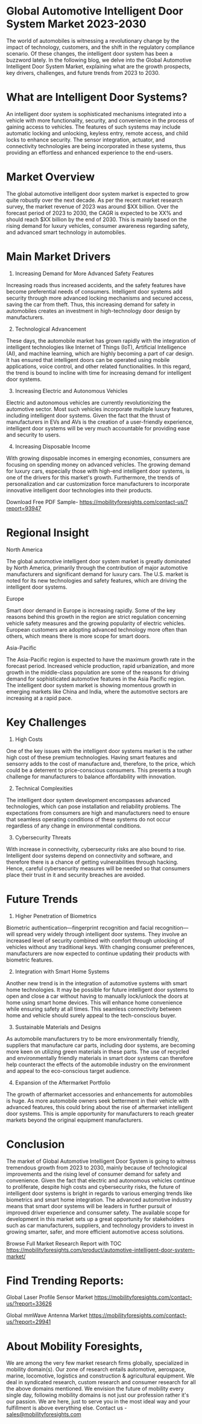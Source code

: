 # Global Automotive Intelligent Door System Market 2023-2030

The world of automobiles is witnessing a revolutionary change by the impact of technology, customers, and the shift in the regulatory compliance scenario. Of these changes, the intelligent door system has been a buzzword lately. In the following blog, we delve into the Global Automotive Intelligent Door System Market, explaining what are the growth prospects, key drivers, challenges, and future trends from 2023 to 2030.

# What are Intelligent Door Systems?

An intelligent door system is sophisticated mechanisms integrated into a vehicle with more functionality, security, and convenience in the process of gaining access to vehicles. The features of such systems may include automatic locking and unlocking, keyless entry, remote access, and child locks to enhance security. The sensor integration, actuator, and connectivity technologies are being incorporated in these systems, thus providing an effortless and enhanced experience to the end-users.

# Market Overview

The global automotive intelligent door system market is expected to grow quite robustly over the next decade. As per the recent market research survey, the market revenue of 2023 was around $XX billion. Over the forecast period of 2023 to 2030, the CAGR is expected to be XX% and should reach $XX billion by the end of 2030. This is mainly based on the rising demand for luxury vehicles, consumer awareness regarding safety, and advanced smart technology in automobiles.

# Main Market Drivers

1. Increasing Demand for More Advanced Safety Features

Increasing roads thus increased accidents, and the safety features have become preferential needs of consumers. Intelligent door systems add security through more advanced locking mechanisms and secured access, saving the car from theft. Thus, this increasing demand for safety in automobiles creates an investment in high-technology door design by manufacturers.

2. Technological Advancement

These days, the automobile market has grown rapidly with the integration of intelligent technologies like Internet of Things (IoT), Artificial Intelligence (AI), and machine learning, which are highly becoming a part of car design. It has ensured that intelligent doors can be operated using mobile applications, voice control, and other related functionalities. In this regard, the trend is bound to incline with time for increasing demand for intelligent door systems.

3. Increasing Electric and Autonomous Vehicles

Electric and autonomous vehicles are currently revolutionizing the automotive sector. Most such vehicles incorporate multiple luxury features, including intelligent door systems. Given the fact that the thrust of manufacturers in EVs and AVs is the creation of a user-friendly experience, intelligent door systems will be very much accountable for providing ease and security to users.

4. Increasing Disposable Income

With growing disposable incomes in emerging economies, consumers are focusing on spending money on advanced vehicles. The growing demand for luxury cars, especially those with high-end intelligent door systems, is one of the drivers for this market's growth. Furthermore, the trends of personalization and car customization force manufacturers to incorporate innovative intelligent door technologies into their products.

Download Free PDF Sample- https://mobilityforesights.com/contact-us/?report=93947


# Regional Insight

North America

The global automotive intelligent door system market is greatly dominated by North America, primarily through the contribution of major automotive manufacturers and significant demand for luxury cars. The U.S. market is noted for its new technologies and safety features, which are driving the intelligent door systems.

Europe

Smart door demand in Europe is increasing rapidly. Some of the key reasons behind this growth in the region are strict regulation concerning vehicle safety measures and the growing popularity of electric vehicles. European customers are adopting advanced technology more often than others, which means there is more scope for smart doors.

Asia-Pacific

The Asia-Pacific region is expected to have the maximum growth rate in the forecast period. Increased vehicle production, rapid urbanization, and more growth in the middle-class population are some of the reasons for driving demand for sophisticated automotive features in the Asia Pacific region. The intelligent door system market is showing momentous growth in emerging markets like China and India, where the automotive sectors are increasing at a rapid pace.

# Key Challenges

1. High Costs

One of the key issues with the intelligent door systems market is the rather high cost of these premium technologies. Having smart features and sensorry adds to the cost of manufacture and, therefore, to the price, which could be a deterrent to price-conscious consumers. This presents a tough challenge for manufacturers to balance affordability with innovation.

2. Technical Complexities

The intelligent door system development encompasses advanced technologies, which can pose installation and reliability problems. The expectations from consumers are high and manufacturers need to ensure that seamless operating conditions of these systems do not occur regardless of any change in environmental conditions.

3. Cybersecurity Threats

With increase in connectivity, cybersecurity risks are also bound to rise. Intelligent door systems depend on connectivity and software, and therefore there is a chance of getting vulnerabilities through hacking. Hence, careful cybersecurity measures will be needed so that consumers place their trust in it and security breaches are avoided.

# Future Trends

1. Higher Penetration of Biometrics

Biometric authentication—fingerprint recognition and facial recognition—will spread very widely through intelligent door systems. They involve an increased level of security combined with comfort through unlocking of vehicles without any traditional keys. With changing consumer preferences, manufacturers are now expected to continue updating their products with biometric features.

2. Integration with Smart Home Systems

Another new trend is in the integration of automotive systems with smart home technologies. It may be possible for future intelligent door systems to open and close a car without having to manually lock/unlock the doors at home using smart home devices. This will enhance home convenience while ensuring safety at all times. This seamless connectivity between home and vehicle should surely appeal to the tech-conscious buyer.

3. Sustainable Materials and Designs

As automobile manufacturers try to be more environmentally friendly, suppliers that manufacture car parts, including door systems, are becoming more keen on utilizing green materials in these parts. The use of recycled and environmentally friendly materials in smart door systems can therefore help counteract the effects of the automobile industry on the environment and appeal to the eco-conscious target audience.

4. Expansion of the Aftermarket Portfolio

The growth of aftermarket accessories and enhancements for automobiles is huge. As more automobile owners seek betterment in their vehicle with advanced features, this could bring about the rise of aftermarket intelligent door systems. This is ample opportunity for manufacturers to reach greater markets beyond the original equipment manufacturers.

# Conclusion

The market of Global Automotive Intelligent Door System is going to witness tremendous growth from 2023 to 2030, mainly because of technological improvements and the rising level of consumer demand for safety and convenience. Given the fact that electric and autonomous vehicles continue to proliferate, despite high costs and cybersecurity risks, the future of intelligent door systems is bright in regards to various emerging trends like biometrics and smart home integration. The advanced automotive industry means that smart door systems will be leaders in further pursuit of improved driver experience and consumer safety. The available scope for development in this market sets up a great opportunity for stakeholders such as car manufacturers, suppliers, and technology providers to invest in growing smarter, safer, and more efficient automotive access solutions.


Browse Full Market Research Report with TOC https://mobilityforesights.com/product/automotive-intelligent-door-system-market/

# Find Trending Reports:

Global Laser Profile Sensor Market https://mobilityforesights.com/contact-us/?report=33626

Global mmWave Antenna Market https://mobilityforesights.com/contact-us/?report=29941



# About Mobility Foresights,
We are among the very few market research firms globally, specialized in mobility domain(s). Our zone of research entails automotive, aerospace, marine, locomotive, logistics and construction & agricultural equipment. We deal in syndicated research, custom research and consumer research for all the above domains mentioned.
We envision the future of mobility every single day, following mobility domains is not just our profession rather it's our passion. We are here, just to serve you in the most ideal way and your fulfillment is above everything else. Contact us -  sales@mobilityforesights.com
